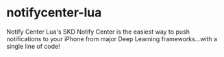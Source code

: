 # notifycenter-lua
Notify Center Lua's SKD
Notify Center is the easiest way to push notifications to your iPhone from major Deep Learning frameworks...with a single line of code!
